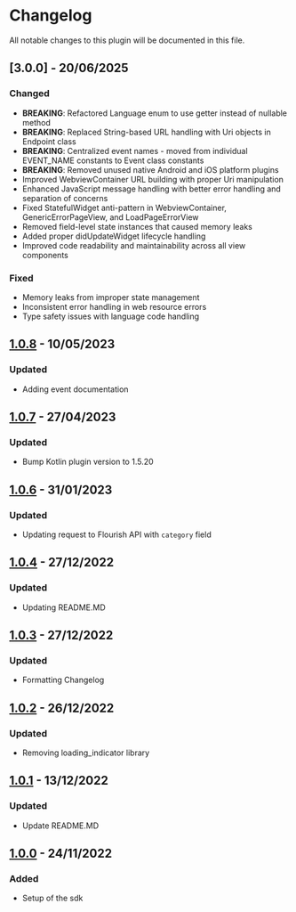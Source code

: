 # Changelog
All notable changes to this plugin will be documented in this file.

## [3.0.0] - 20/06/2025
### Changed
- **BREAKING**: Refactored Language enum to use getter instead of nullable method
- **BREAKING**: Replaced String-based URL handling with Uri objects in Endpoint class
- **BREAKING**: Centralized event names - moved from individual EVENT_NAME constants to Event class constants
- **BREAKING**: Removed unused native Android and iOS platform plugins
- Improved WebviewContainer URL building with proper Uri manipulation
- Enhanced JavaScript message handling with better error handling and separation of concerns
- Fixed StatefulWidget anti-pattern in WebviewContainer, GenericErrorPageView, and LoadPageErrorView
- Removed field-level state instances that caused memory leaks
- Added proper didUpdateWidget lifecycle handling
- Improved code readability and maintainability across all view components
### Fixed
- Memory leaks from improper state management
- Inconsistent error handling in web resource errors
- Type safety issues with language code handling


## [1.0.8] - 10/05/2023
### Updated
- Adding event documentation

## [1.0.7] - 27/04/2023
### Updated
- Bump Kotlin plugin version to 1.5.20

## [1.0.6] - 31/01/2023
### Updated
- Updating request to Flourish API with `category` field

## [1.0.4] - 27/12/2022
### Updated
- Updating README.MD

## [1.0.3] - 27/12/2022
### Updated
- Formatting Changelog

## [1.0.2] - 26/12/2022
### Updated
- Removing loading_indicator library

## [1.0.1] - 13/12/2022
### Updated
- Update README.MD

## [1.0.0] - 24/11/2022
### Added
- Setup of the sdk

[Unreleased]: https://github.com/Flourish-savings/flourish-sdk-flutter/tree/main
[1.0.8]: https://github.com/Flourish-savings/flourish-sdk-flutter/releases/tag/1.0.8
[1.0.7]: https://github.com/Flourish-savings/flourish-sdk-flutter/releases/tag/1.0.7
[1.0.6]: https://github.com/Flourish-savings/flourish-sdk-flutter/releases/tag/1.0.6
[1.0.4]: https://github.com/Flourish-savings/flourish-sdk-flutter/releases/tag/1.0.4
[1.0.3]: https://github.com/Flourish-savings/flourish-sdk-flutter/releases/tag/1.0.3
[1.0.2]: https://github.com/Flourish-savings/flourish-sdk-flutter/releases/tag/1.0.2
[1.0.1]: https://github.com/Flourish-savings/flourish-sdk-flutter/releases/tag/1.0.1
[1.0.0]: https://github.com/Flourish-savings/flourish-sdk-flutter/releases/tag/1.0.0
